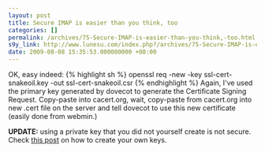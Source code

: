 ```yaml
---
layout: post
title: Secure IMAP is easier than you think, too
categories: []
permalink: /archives/75-Secure-IMAP-is-easier-than-you-think,-too.html
s9y_link: http://www.lunesu.com/index.php?/archives/75-Secure-IMAP-is-easier-than-you-think,-too.html
date: 2009-08-08 15:35:53.000000000 +08:00
---
```

OK, easy indeed:
{% highlight sh %}
openssl req -new -key ssl-cert-snakeoil.key -out ssl-cert-snakeoil.csr
{% endhighlight %}
Again, I've used the primary key generated by dovecot to generate the Certificate Signing Request. Copy-paste into cacert.org, wait, copy-paste from cacert.org into new .cert file on the server and tell dovecot to use this new certificate (easily done from webmin.)

<strong>UPDATE:</strong> using a private key that you did not yourself create is not secure. Check <a href="http://www.lunesu.com/archives/80-Creating-my-own-keys.html" title="Creating server keys">this post</a> on how to create your own keys.
